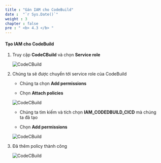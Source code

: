 ```yaml
---
title : "Gán IAM cho CodeBuild"
date :  "`r Sys.Date()`" 
weight : 3
chapter : false
pre : " <b> 4.3 </b> "
---
```


#### Tạo IAM cho CodeBuild

1. Truy cập **CodeCBuild** và chọn **Service role**

    ![CodeCBuild](/aws-fcj-workshop-001/-workshop-001/3-CodeBuild/11.png)

2. Chúng ta sẽ được chuyển tới service role của CodeBuild

   - Chúng ta chọn **Add permissions**

   - Chọn **Attach policies**

    ![CodeCBuild](/aws-fcj-workshop-001/-workshop-001/3-CodeBuild/12.png)

    - Chúng ta tìm kiếm và tích chọn **IAM_CODEDBUILD_CICD** mà chúng ta đã tạo

    - Chọn **Add permissions**

    ![CodeCBuild](/aws-fcj-workshop-001/-workshop-001/3-CodeBuild/13.png)

3. Đã thêm policy thành công

    ![CodeCBuild](/aws-fcj-workshop-001/-workshop-001/3-CodeBuild/14.png)
